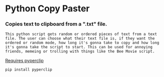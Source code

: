 # Python Copy Paster
### Copies text to clipboard from a ".txt" file. 

``` 
This python script gets random or ordered pieces of text from a text file. The user can choose what their text file is, if they want the ordered or random mode, how long it's gonna take to copy and how long it's gonna take the script to start. This can be used for annoying friends, memeing or trolling with things like the Bee Movie script.
```

[Requires pyperclip](https://pypi.org/project/pyperclip/)

`pip install pyperclip`
